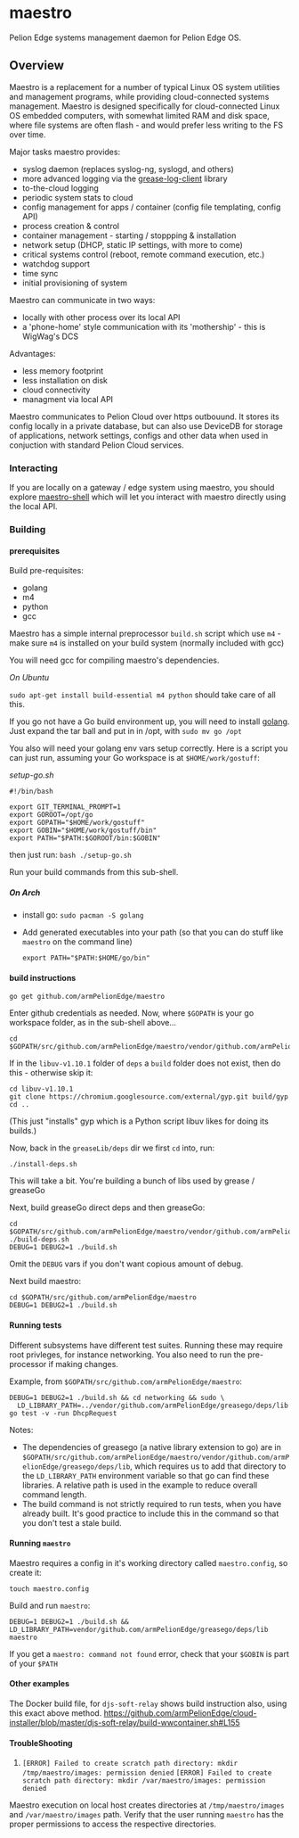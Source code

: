 # maestro
Pelion Edge systems management daemon for Pelion Edge OS. 

## Overview

Maestro is a replacement for a number of typical Linux OS system utilities and management programs, while providing cloud-connected systems management. Maestro is designed specifically for cloud-connected Linux OS embedded computers, with somewhat limited RAM and disk space, where file systems are often flash - and would prefer less writing to the FS over time.

Major tasks maestro provides:
- syslog daemon (replaces syslog-ng, syslogd, and others)
- more advanced logging via the [grease-log-client](https://github.com/armPelionEdge/grease-log-client) library
- to-the-cloud logging
- periodic system stats to cloud
- config management for apps / container (config file templating, config API)
- process creation & control
- container management - starting / stoppping & installation
- network setup (DHCP, static IP settings, with more to come)
- critical systems control (reboot, remote command execution, etc.)
- watchdog support
- time sync
- initial provisioning of system

Maestro can communicate in two ways:
- locally with other process over its local API
- a 'phone-home' style communication with its 'mothership' - this is WigWag's DCS

Advantages:
- less memory footprint
- less installation on disk
- cloud connectivity
- managment via local API

Maestro communicates to Pelion Cloud over https outbouund. It stores its config locally in a private database, but can also use DeviceDB for storage of applications, network settings, configs and other data when used in conjuction with standard Pelion Cloud services.

### Interacting

If you are locally on a gateway / edge system using maestro, you should explore [maestro-shell](https://github.com/armPelionEdge/maestro-shell) which will let you interact with maestro directly using the local API.

### Building

#### prerequisites

Build pre-requisites:

* golang
* m4
* python
* gcc

Maestro has a simple internal preprocessor `build.sh` script which use `m4` - make sure `m4` is installed on your build system (normally included with gcc)

You will need gcc for compiling maestro's dependencies.

*On Ubuntu*

`sudo apt-get install build-essential m4 python`  should take care of all this.

If you go not have a Go build environment up, you will need to install [golang](https://golang.org/dl/). Just expand the tar ball and put in in /opt, with `sudo mv go /opt`

You also will need your golang env vars setup correctly. Here is a script you can just run, assuming your Go workspace is at `$HOME/work/gostuff`:

*setup-go.sh*
```
#!/bin/bash

export GIT_TERMINAL_PROMPT=1
export GOROOT=/opt/go
export GOPATH="$HOME/work/gostuff"
export GOBIN="$HOME/work/gostuff/bin"
export PATH="$PATH:$GOROOT/bin:$GOBIN"
```

then just run: `bash ./setup-go.sh` 

Run your build commands from this sub-shell.

##### On Arch

 * install go:
  `sudo pacman -S golang`

 * Add generated executables into your path (so that you can do stuff like `maestro` on the command line)
   ```
   export PATH="$PATH:$HOME/go/bin"
   ```


#### build instructions

`go get github.com/armPelionEdge/maestro`

Enter github credentials as needed. Now, where `$GOPATH` is your go workspace folder, as in the sub-shell above...

```
cd $GOPATH/src/github.com/armPelionEdge/maestro/vendor/github.com/armPelionEdge/greasego/deps/src/greaseLib/deps
```

If in the `libuv-v1.10.1` folder of `deps` a `build` folder does not exist, then do this - otherwise skip it:
```
cd libuv-v1.10.1
git clone https://chromium.googlesource.com/external/gyp.git build/gyp
cd ..
```

(This just "installs" gyp which is a Python script libuv likes for doing its builds.)

Now, back in the `greaseLib/deps` dir we first `cd` into, run:
```
./install-deps.sh
```

This will take a bit. You're building a bunch of libs used by grease / greaseGo

Next, build greaseGo direct deps and then greaseGo:
```
cd $GOPATH/src/github.com/armPelionEdge/maestro/vendor/github.com/armPelionEdge/greasego
./build-deps.sh
DEBUG=1 DEBUG2=1 ./build.sh
```

Omit the `DEBUG` vars if you don't want copious amount of debug.

Next build maestro:

```
cd $GOPATH/src/github.com/armPelionEdge/maestro
DEBUG=1 DEBUG2=1 ./build.sh
```

#### Running tests

Different subsystems have different test suites. Running these may require root privleges, for instance networking. You also need to run the pre-processor if making changes.

Example, from `$GOPATH/src/github.com/armPelionEdge/maestro`:

```
DEBUG=1 DEBUG2=1 ./build.sh && cd networking && sudo \
  LD_LIBRARY_PATH=../vendor/github.com/armPelionEdge/greasego/deps/lib go test -v -run DhcpRequest
```

Notes:

* The dependencies of greasego (a native library extension to go) are in
  `$GOPATH/src/github.com/armPelionEdge/maestro/vendor/github.com/armPelionEdge/greasego/deps/lib`,
  which requires us to add that directory to the `LD_LIBRARY_PATH` environment variable so that
  go can find these libraries. A relative path is used in the example to reduce overall command length.
* The build command is not strictly required to run tests, when you have already built. It's good practice
  to include this in the command so that you don't test a stale build.

#### Running `maestro`

Maestro requires a config in it's working directory called `maestro.config`, so create it:

`touch maestro.config`

Build and run `maestro`:
```
DEBUG=1 DEBUG2=1 ./build.sh && LD_LIBRARY_PATH=vendor/github.com/armPelionEdge/greasego/deps/lib maestro
```

If you get a `maestro: command not found` error, check that your `$GOBIN` is part of your `$PATH`

#### Other examples

The Docker build file, for `djs-soft-relay` shows build instruction also, using this exact above method.
https://github.com/armPelionEdge/cloud-installer/blob/master/djs-soft-relay/build-wwcontainer.sh#L155

#### TroubleShooting

1. `[ERROR] Failed to create scratch path directory: mkdir /tmp/maestro/images: permission denied`
   `[ERROR] Failed to create scratch path directory: mkdir /var/maestro/images: permission denied`

Maestro execution on local host creates directories at `/tmp/maestro/images` and `/var/maestro/images` path. Verify that the user running `maestro` has the proper permissions to access the respective directories.

